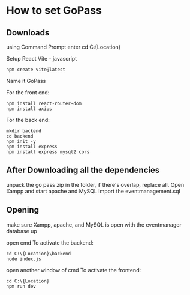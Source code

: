 # How to set GoPass

## Downloads
using Command Prompt enter
cd C:\{Location}

Setup React Vite - javascript
```
npm create vite@latest
```
Name it GoPass

For the front end:
```
npm install react-router-dom
npm install axios
```

For the back end:
```
mkdir backend
cd backend
npm init -y
npm install express
npm install express mysql2 cors
```
## After Downloading all the dependencies
unpack the go pass zip in the folder, if there's overlap, replace all.
Open Xampp and start apache and MySQL
Import the eventmanagement.sql

## Opening
make sure Xampp, apache, and MySQL is open with the eventmanager database up

open cmd
To activate the backend:
```
cd C:\{Location}\backend
node index.js
```

open another window of cmd
To activate the frontend:
```
cd C:\{Location}
npm run dev
```

